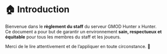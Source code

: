 # 🏠 Introduction

Bienvenue dans le **règlement du staff** du serveur GMOD Hunter x Hunter.  
Ce document a pour but de garantir un environnement **sain, respectueux et équitable** pour tous les membres du staff et les joueurs.  

Merci de le lire attentivement et de l’appliquer en toute circonstance. 🙌
